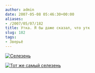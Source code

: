 ```yaml
---
author: admin
date: 2007-05-08 05:46:30+00:00
aliases:
- /2007/05/07/182
title: Утка. Я бы даже сказал, что утк
slug: 182
tags:
- Зверьё
---
```


[![Селезень](/2007/05/duck.thumbnail.jpg)](/2007/05/duck.jpg)

<!--more-->

[![Тот же самый селезень](/2007/05/duck2.thumbnail.jpg)](/2007/05/duck2.jpg)
